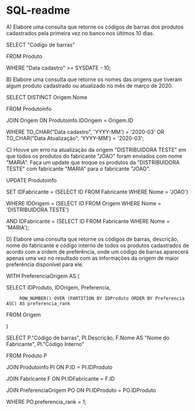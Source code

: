 # SQL-readme

A) Elabore uma consulta que retorne os códigos de barras dos produtos cadastrados pela primeira vez no banco nos últimos 10 dias.

SELECT "Código de barras"

FROM Produto

WHERE "Data cadastro" >= SYSDATE - 10;



B) Elabore uma consulta que retorne os nomes das origens que tiveram algum produto cadastrado ou atualizado no mês de março de 2020.

SELECT DISTINCT Origem.Nome

FROM Produtoinfo

JOIN Origem ON Produtoinfo.IDOrigem = Origem.ID

WHERE TO_CHAR("Data cadastro", 'YYYY-MM') = '2020-03' OR TO_CHAR("Data Atualização", 'YYYY-MM') = '2020-03';


C) Houve um erro na atualização da origem "DISTRIBUIDORA TESTE" em que todos os produtos do fabricante "JOAO" foram enviados com nome "MARIA". Faça um update que troque os produtos da "DISTRIBUIDORA TESTE" com fabricante "MARIA" para o fabricante "JOAO".

UPDATE Produtoinfo

SET IDFabricante = (SELECT ID FROM Fabricante WHERE Nome = 'JOAO')

WHERE IDOrigem = (SELECT ID FROM Origem WHERE Nome = 'DISTRIBUIDORA TESTE')

AND IDFabricante = (SELECT ID FROM Fabricante WHERE Nome = 'MARIA');



D) Elabore uma consulta que retorne os códigos de barras, descrição, nome do fabricante e código interno de todos os produtos cadastrados de acordo com a ordem de preferência, onde um código de barras aparecerá apenas uma vez no resultado com as informações da origem de maior preferência disponível para ele.

WITH PreferenciaOrigem AS (

  SELECT IDProduto, IDOrigem, Preferencia,
  
         ROW_NUMBER() OVER (PARTITION BY IDProduto ORDER BY Preferencia ASC) AS preferencia_rank
         
  FROM Origem
  
)

SELECT P."Código de barras", PI.Descrição, F.Nome AS "Nome do Fabricante", PI."Código Interno"

FROM Produto P

JOIN Produtoinfo PI ON P.ID = PI.IDProduto

JOIN Fabricante F ON PI.IDFabricante = F.ID

JOIN PreferenciaOrigem PO ON PI.IDProduto = PO.IDProduto

WHERE PO.preferencia_rank = 1;
